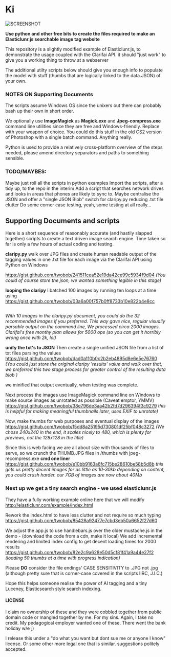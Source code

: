 # Ki

![SCREENSHOT](https://ibin.co/w800/3LDwKlGSsulY.png "Screenshot of example implementation")

__Use python and other free bits to create the files required to make an Elasticlunr.js searchable image tag website__

This repository is a slightly modified example of Elasticlunr.js, to demonstrate the usage coupled with the Clarifai API.
it should "just work" to give you a working thing to throw at a webserver

The additional utilty scripts below should give you enough info to populate the model with stuff (thumbs that are logically linked to the data.JSON) of your own.  

### NOTES ON Supporting Documents 
The scripts assume Windows OS since the unixers out there can probably bash up their own in short order.

We optionally use __ImageMagick__ as __Magick.exe__ and __Jpeg-compress.exe__ command line utilities since they are free and Windows-friendly. Replace with your weapon of choice. You could do this stuff in the old CS2 version of Photoshop with a single batch command.
Anything really.

Python is used to provide a relatively cross-platform overview of the steps needed, please amend directory separators and paths to something sensible.

### TODO/MAYBES: 
Maybe just roll all the scripts in python examples
Import the scripts, after a tidy up, to the repo in the interim
Add a script that searches network drives and looks in areas that phones are likely to sync to.
Maybe centralise the JSON and offer a "single JSON Blob" switch for claripy.py reducing .txt file clutter
Do some corner case testing, yeah, some testing at all really...

## Supporting Documents and scripts

Here is a short sequence of reasonably accurate (and hastily slapped together) scripts to create a text driven image search engine.
Time taken so far is only a few hours of actual coding and testing.

__claripy.py__
walk over JPG files and create human readable output of the tagging values in one .txt file for each image via the Clarifai API using Python on Windows

<https://gist.github.com/twobob/241511cea52e19da42ce99c5934f9d04>
_(You could of course store the json, we wanted something legible in this stage)_

__looping the claripy__
I batched 100 images by running ten loops at a time using
<https://gist.github.com/twobob/03a6a00f757b0ff8733b10e822b4e8cc>

```for /L %a in (1,1,10) do (python.exe claripy.py && timeout 5 >nul)
```
_With 10 images in the claripy.py document, you could do the 32 recommended images if you preferred.
This way gave nice, regular visually parsable output on the command line,  We processed circa 2000 images.
Clarifai's free monthy plan allows for 5000 ops (so you can get it horribly wrong once with 2k, lol)_

__unify the txt's to JSON__
Then create a single unified JSON file from a list of txt files parsing the values
<https://gist.github.com/twobob/dad0a110b0c2b2eb4895d8e6e5e76760>
_(You could just store the original claripy 'results' value and walk over that, 
we preferred this two stage process for greater control of the resulting data blob )_

we minified that output eventually, when testing was complete.

Next process the images
use ImageMagick command line on Windows to make source images as unrotated as possible (Caveat emptor, YMMV)
<https://gist.github.com/twobob/38e796de3aa42b2fd7d296394f3c9279>
_this is helpful for making meaningful thumbnails later, uses EXIF to unrotate)_

Now, make thumbs for web purposes and eventual display of the images
<https://gist.github.com/twobob/f5dd8a25195d730801df25bf048c3272>
_(We chose 240x240 in the end, it scales nicely to 480, which is plenty for previews, not the 128x128 in the title)_

Since this is web facing we are all about size with thousands of files to serve,
so we crunch the THUMB.JPG files in /thumbs with jpeg-recompress.exe
__cmd one liner__  <https://gist.github.com/twobob/e10bb9163a6fc715be28610be58b5d8b>
_this gets us pretty decent images for as little as 10-30kb depending on content, you could crush harder.
our 7GB of images are now about 40Mb_

### Next up we get a tiny search engine - we used elasticlunr.js

They have a fully working example online here that we will modify
<http://elasticlunr.com/example/index.html>

Rework the index.html to have less clutter and not require so much typing
<https://gist.github.com/twobob/85428a92477e7cbd3eb50a6652f27d60>

We adjust the app.js to use handlebars.js over the older mustache.js in the demo - (download the code from a cdn, make it local)
We add incremental rendering and limited index config to get decent loading times for 2000 results 
<https://gist.github.com/twobob/82e2c9a628e50d5cf81f41a9a44e27f2>
_(loading 50 thumbs at a time with progress indication)_

Please __DO__ consider the file endings' CASE SENSITIVITY to .JPG not .jpg  
(although pretty sure that is corner-case covered in the scripts IIRC, J.I.C.)

Hope this helps someone realise the power of AI tagging and a tiny Luceney, Elasticsearch style search indexing.

#### LICENSE

I claim no ownership of these and they were cobbled together from public domain code or mangled together by me. For my sins.
Again, I take no credit. My pedagogical employer wanted one of these. There went the bank holiday w/e ;)

I release this under a "do what you want but dont sue me or anyone I know" license.
Or some other more legal one that is similar. suggestions politely accepted.


